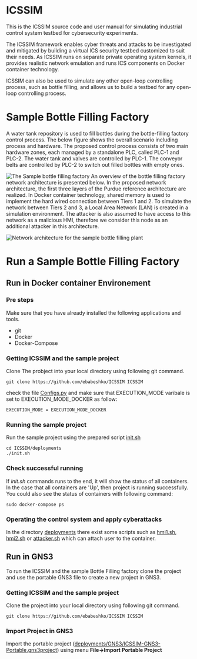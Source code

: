 
# ICSSIM
This is the ICSSIM source code and user manual for simulating industrial control system testbed for cybersecurity experiments.

The ICSSIM framework enables cyber threats and attacks to be investigated and mitigated by building a virtual ICS security testbed customized to suit their needs. As ICSSIM runs on separate private operating system kernels, it provides realistic network emulation and runs ICS components on Docker container technology. 

ICSSIM can also be used to simulate any other open-loop controlling process, such as bottle filling, and allows us to build a testbed for any open-loop controlling process.

# Sample Bottle Filling Factory
A water tank repository is used to fill bottles during the bottle-filling factory control process. The below figure shows the overall scenario including process and hardware. The proposed control process consists of two main hardware zones, each managed by a standalone PLC, called PLC-1 and PLC-2. The water tank and valves are controlled by PLC-1. The conveyor belts are controlled by PLC-2 to switch out filled bottles with empty ones.

![The Sample bottle filling factory](Images/physical_process.png)
An overview of the bottle filling factory network architecture is presented below. In the proposed network architecture, the first three layers of the Purdue reference architecture are realized. In Docker container technology, shared memory is used to implement the hard wired connection between Tiers 1 and 2. To simulate the network between Tiers 2 and 3, a Local Area Network (LAN) is created in a simulation environment. The attacker is also assumed to have access to this network as a malicious HMI, therefore we consider this node as an additional attacker in this architecture.


![Network architecture for the sample bottle filling plant](Images/sample_architecture.png)

# Run a Sample Bottle Filling Factory

## Run in Docker container Environement

### Pre steps
Make sure that you have already installed the following applications and tools. 

* git
* Docker
* Docker-Compose

### Getting ICSSIM and the sample project
Clone The probject into your local directory using following git command.
```
git clone https://github.com/ebabeshko/ICSSIM ICSSIM
```

check the file [Configs.py](src/Configs.py) and make sure that EXECUTION_MODE varibale is set to EXECUTION_MODE_DOCKER as follow:
```
EXECUTION_MODE = EXECUTION_MODE_DOCKER
```

### Running the sample project 
Run the sample project using the prepared script 
[init.sh](deployments/init.sh)
```
cd ICSSIM/deployments
./init.sh
```
### Check successful running
If *init.sh* commands runs to the end, it will show the status of all containers. In the case that all containers are 'Up', then project is running successfully.
You could also see the status of containers with following command:
```
sudo docker-compose ps
```

### Operating the control system and apply cyberattacks
In the directory [deployments](deployments/) there exist some scripts such as [hmi1.sh](deployments/hmi1.sh), [hmi2.sh](deployments/hmi2.sh) or [attacker.sh](deployments/attacker.sh) which can attach user to the container. 
## Run in GNS3
To run the ICSSIM and the sample Bottle Filling factory clone the project and use the portable GNS3 file to create a new project in GNS3.

### Getting ICSSIM and the sample project
Clone the project into your local directory using following git command.
```
git clone https://github.com/ebabeshko/ICSSIM ICSSIM
```

### Import Project in GNS3
Import the portable project ([deployments/GNS3/ICSSIM-GNS3-Portable.gns3project](deployments/GNS3/ICSSIM-GNS3-Portable.gns3project)) using menu **File->Import Portable Project**

